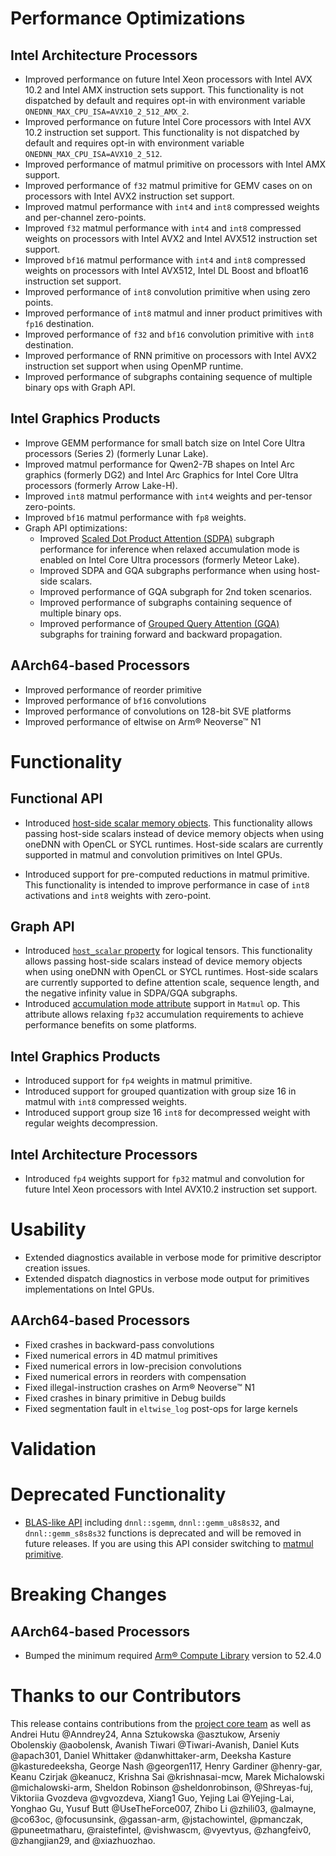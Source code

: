 # Performance Optimizations
## Intel Architecture Processors
* Improved performance on future Intel Xeon processors with Intel AVX 10.2 and Intel AMX instruction sets support.
  This functionality is not dispatched by default and requires opt-in with environment variable `ONEDNN_MAX_CPU_ISA=AVX10_2_512_AMX_2`.
* Improved performance on future Intel Core processors with Intel AVX 10.2 instruction set support. This functionality is not dispatched by default and requires opt-in with environment variable `ONEDNN_MAX_CPU_ISA=AVX10_2_512`.
* Improved performance of matmul primitive on processors with Intel AMX support.
* Improved performance of `f32` matmul primitive for GEMV cases on on processors with Intel AVX2 instruction set support.
* Improved matmul performance with `int4` and `int8` compressed weights and per-channel zero-points.
* Improved `f32` matmul performance with `int4` and `int8` compressed weights on processors with Intel AVX2 and Intel AVX512 instruction set support.
* Improved `bf16` matmul performance with `int4` and `int8` compressed weights on processors with Intel AVX512, Intel DL Boost and bfloat16 instruction set support.
* Improved performance of `int8` convolution primitive when using zero points.
* Improved performance of `int8` matmul and inner product primitives with `fp16` destination.
* Improved performance of `f32` and `bf16` convolution primitive with `int8` destination.
* Improved performance of RNN primitive on processors with Intel AVX2 instruction set support when using OpenMP runtime.
* Improved performance of subgraphs containing sequence of multiple binary ops with Graph API.

## Intel Graphics Products
* Improve GEMM performance for small batch size on Intel Core Ultra processors (Series 2) (formerly Lunar Lake).
* Improved matmul performance for Qwen2-7B shapes on Intel Arc graphics (formerly DG2) and Intel Arc Graphics for Intel Core Ultra processors (formerly Arrow Lake-H).
* Improved `int8` matmul performance with `int4` weights and per-tensor zero-points.
* Improved `bf16` matmul performance with `fp8` weights.
* Graph API optimizations:
  * Improved [Scaled Dot Product Attention (SDPA)] subgraph performance for inference when relaxed accumulation mode is enabled on Intel Core Ultra processors (formerly Meteor Lake).
  * Improved SDPA and GQA subgraphs performance when using host-side scalars.
  * Improved performance of GQA subgraph for 2nd token scenarios.
  * Improved performance of subgraphs containing sequence of multiple binary ops.
  * Improved performance of [Grouped Query Attention (GQA)] subgraphs for training forward and backward propagation.

[Grouped Query Attention (GQA)]: https://uxlfoundation.github.io/oneDNN/v3.10/dev_guide_graph_gqa.html#gqa-for-training-forward-propagation
[Scaled Dot Product Attention (SDPA)]: https://uxlfoundation.github.io/oneDNN/v3.10/dev_guide_graph_sdpa.html
## AArch64-based Processors
* Improved performance of reorder primitive
* Improved performance of `bf16` convolutions
* Improved performance of convolutions on 128-bit SVE platforms
* Improved performance of eltwise on Arm® Neoverse™ N1

# Functionality
## Functional API

* Introduced [host-side scalar memory objects]. This functionality allows passing host-side scalars instead of device memory objects when using oneDNN with OpenCL or SYCL runtimes. Host-side scalars are currently supported in matmul and convolution primitives on Intel GPUs.

[host-side scalar memory objects]: https://uxlfoundation.github.io/oneDNN/v3.10/dev_guide_host_side_scalars.html
* Introduced support for pre-computed reductions in matmul primitive. This functionality is intended to improve performance in case of `int8` activations and `int8` weights with zero-point.

## Graph API

* Introduced [`host_scalar` property] for logical tensors. This functionality allows passing host-side scalars instead of device memory objects when using oneDNN with OpenCL or SYCL runtimes. Host-side scalars are currently supported to define attention scale, sequence length, and the negative infinity value in SDPA/GQA subgraphs.
* Introduced [accumulation mode attribute] support in `Matmul` op. This attribute allows relaxing `fp32` accumulation requirements to achieve performance benefits on some platforms.

[`host_scalar` property]: https://uxlfoundation.github.io/oneDNN/v3.10/enum_dnnl_graph_logical_tensor_property_type.html
[accumulation mode attribute]: https://uxlfoundation.github.io/oneDNN/v3.10/dev_guide_op_matmul.html

## Intel Graphics Products
* Introduced support for `fp4` weights in matmul primitive.
* Introduced support for grouped quantization with group size 16 in matmul with `int8` compressed weights.
* Introduced support group size 16 `int8` for decompressed weight with regular weights decompression.

## Intel Architecture Processors
* Introduced `fp4` weights support for `fp32` matmul and convolution  for future Intel Xeon processors with Intel AVX10.2 instruction set support.

# Usability
* Extended diagnostics available in verbose mode for primitive descriptor creation issues.
* Extended dispatch diagnostics in verbose mode output for primitives implementations on Intel GPUs.

## AArch64-based Processors
* Fixed crashes in backward-pass convolutions
* Fixed numerical errors in 4D matmul primitives
* Fixed numerical errors in low-precision convolutions
* Fixed numerical errors in reorders with compensation
* Fixed illegal-instruction crashes on Arm® Neoverse™ N1
* Fixed crashes in binary primitive in Debug builds
* Fixed segmentation fault in `eltwise_log` post-ops for large kernels

# Validation

# Deprecated Functionality
* [BLAS-like API] including `dnnl::sgemm`, `dnnl::gemm_u8s8s32`, and `dnnl::gemm_s8s8s32` functions is deprecated and will be removed in future releases. If you are using this API consider switching to [matmul primitive].

[BLAS-like API]: https://uxlfoundation.github.io/oneDNN/v3.10/group_dnnl_api_blas.html
[matmul primitive]: https://uxlfoundation.github.io/oneDNN/v3.10/dev_guide_matmul.html

# Breaking Changes
## AArch64-based Processors
* Bumped the minimum required [Arm® Compute Library](https://github.com/ARM-software/ComputeLibrary) version to 52.4.0

# Thanks to our Contributors
This release contains contributions from the [project core team] as well as Andrei Hutu @Anndrey24, 
Anna Sztukowska @asztukow, Arseniy Obolenskiy @aobolensk, Avanish Tiwari @Tiwari-Avanish, Daniel Kuts @apach301, Daniel Whittaker @danwhittaker-arm, Deeksha Kasture @kasturedeeksha, George Nash @georgen117, Henry Gardiner @henry-gar, Keanu Czirjak @keanucz, Krishna Sai @krishnasai-mcw, Marek Michalowski @michalowski-arm, Sheldon Robinson @sheldonrobinson, @Shreyas-fuj, Viktoriia Gvozdeva @vgvozdeva, Xiang1 Guo, Yejing Lai @Yejing-Lai, Yonghao Gu, Yusuf Butt @UseTheForce007, Zhibo Li @zhili03, @almayne, @co63oc, @focusunsink, @gassan-arm, @jstachowintel, @pmanczak, @puneetmatharu, @raistefintel, @vishwascm, @vyevtyus, @zhangfeiv0, @zhangjian29, and @xiazhuozhao.

[project core team]: https://github.com/uxlfoundation/oneDNN/blob/rls-v3.10/MAINTAINERS.md
